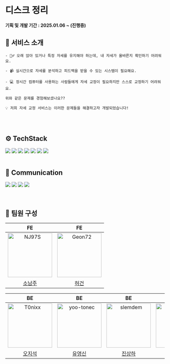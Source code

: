 # 디스크 정리

**기획 및 개발 기간 : 2025.01.06 ~ (진행중)**


## 🔎 서비스 소개

```
- 🧍‍♂️ 오래 앉아 있거나 특정 자세를 유지해야 하는데, 내 자세가 올바른지 확인하기 어려워요.

- 📹 실시간으로 자세를 분석하고 피드백을 받을 수 있는 시스템이 필요해요.

- 💻 장시간 컴퓨터를 사용하는 사람들에게 자세 교정이 필요하지만 스스로 교정하기 어려워요.

위와 같은 문제를 경험해보셨나요??

💡 저희 자세 교정 서비스는 이러한 문제들을 해결하고자 개발되었습니다!
```
<br/>
<br/>

## ⚙️ TechStack

<div align="left">

<img src="https://img.shields.io/badge/React-61DAFB?style=for-the-badge&logo=react&logoColor=white">
<img src="https://img.shields.io/badge/TypeScript-3178c6?style=for-the-badge&logo=typescript&logoColor=white">
<img src="https://img.shields.io/badge/Axios-5a29e4?style=for-the-badge&logo=axios&logoColor=white">

<img src="https://img.shields.io/badge/spring-6DB33F?style=for-the-badge&logo=spring&logoColor=white">
<img src="https://img.shields.io/badge/redis-D93327?style=for-the-badge&logo=redis&logoColor=white">
<img src="https://img.shields.io/badge/MySQL-087993?style=for-the-badge&logo=MySQL&logoColor=white">
<img src="https://img.shields.io/badge/AWS RDS-3A6EA6?style=for-the-badge&logo=AWS RDS&logoColor=white">
<br/>
<br/>

## 🍃 Communication

<img src="https://img.shields.io/badge/MatterMost-2F487F?style=for-the-badge&logo=MatterMost&logoColor=black">
<img src="https://img.shields.io/badge/Figma-f24e1e?style=for-the-badge&logo=figma&logoColor=black">
<img src="https://img.shields.io/badge/github-181717?style=for-the-badge&logo=github&logoColor=white">
<img src="https://img.shields.io/badge/Notion-ffffff?style=for-the-badge&logo=Notion&logoColor=black">
</div>
<br/>
<br/>


## 👏 팀원 구성
|                                                                                     FE                                                                                     |                                                                                          FE                                                                                          |
| :----------------------------------------------------------------------------------------------------------------------------------------------------------------------: | :----------------------------------------------------------------------------------------------------------------------------------------------------------------------: |
| <a href="https://github.com/NJ97S"><img src="https://avatars.githubusercontent.com/NJ97S" alt="NJ97S" width="140" height="140"></a> | <a href="https://github.com/Geon72"><img src="https://avatars.githubusercontent.com/Geon72" alt="Geon72" width="140" height="140"></a> |
|                                                                      [소남주](https://github.com/NJ97S)                                                                      |                                                                         [허건](https://github.com/Geon72)                                                                         |

|                                                                                     BE                                                                                     |                                                                                     BE                                                                                     |                                                                                     BE                                                                                     |                                                                                     BE                                                                                     |
| :----------------------------------------------------------------------------------------------------------------------------------------------------------------------: | :----------------------------------------------------------------------------------------------------------------------------------------------------------------------: | :----------------------------------------------------------------------------------------------------------------------------------------------------------------------: | :----------------------------------------------------------------------------------------------------------------------------------------------------------------------: |
| <a href="https://github.com/T0nixx"><img src="https://avatars.githubusercontent.com/T0nixx" alt="T0nixx" width="140" height="140"></a> | <a href="https://github.com/yoo-tonec"><img src="https://avatars.githubusercontent.com/yoo-tonec" alt="yoo-tonec" width="140" height="140"></a> | <a href="https://github.com/slemdem"><img src="https://avatars.githubusercontent.com/slemdem" alt="slemdem" width="140" height="140"></a> | <a href="https://github.com/aga1215"><img src="https://avatars.githubusercontent.com/aga1215" alt="aga1215" width="140" height="140"></a> |
|                                                                      [오지석](https://github.com/T0nixx)                                                                      |                                                                      [유영신](https://github.com/yoo-tonec)                                                                      |                                                                      [진상하](https://github.com/slemdem)                                                                      |                                                                      [이상화](https://github.com/aga1215)                                                                      |
